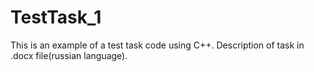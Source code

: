 # TestTask_1
 This is an example of a test task code using C++. Description of task in .docx file(russian language). 
